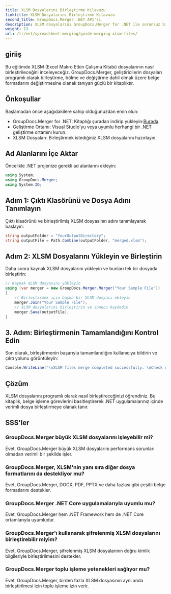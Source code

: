 ```yaml
---
title: XLSM Dosyalarını Birleştirme Kılavuzu
linktitle: XLSM Dosyalarını Birleştirme Kılavuzu
second_title: GroupDocs.Merger .NET API'si
description: XLSM dosyalarını GroupDocs.Merger for .NET ile sorunsuz bir şekilde birleştirin. Excel çalışma kitaplarını programlı bir şekilde verimli bir şekilde birleştirin. Belge işleme yeteneklerinizi geliştirin.
weight: 13
url: /tr/net/spreadsheet-merging/guide-merging-xlsm-files/
---
```

## giriiş
Bu eğitimde XLSM (Excel Makro Etkin Çalışma Kitabı) dosyalarının nasıl birleştirileceğini inceleyeceğiz. GroupDocs.Merger, geliştiricilerin dosyaları programlı olarak birleştirme, bölme ve değiştirme dahil olmak üzere belge formatlarını değiştirmesine olanak tanıyan güçlü bir kitaplıktır.
## Önkoşullar
Başlamadan önce aşağıdakilere sahip olduğunuzdan emin olun:
-  GroupDocs.Merger for .NET: Kitaplığı şuradan indirip yükleyin:[Burada](https://releases.groupdocs.com/merger/net/).
- Geliştirme Ortamı: Visual Studio'yu veya uyumlu herhangi bir .NET geliştirme ortamını kurun.
- XLSM Dosyaları: Birleştirmek istediğiniz XLSM dosyalarını hazırlayın.

## Ad Alanlarını İçe Aktar
Öncelikle .NET projenize gerekli ad alanlarını ekleyin:
```csharp
using System; 
using GroupDocs.Merger;
using System.IO;
```
## Adım 1: Çıktı Klasörünü ve Dosya Adını Tanımlayın
Çıktı klasörünü ve birleştirilmiş XLSM dosyasının adını tanımlayarak başlayın:
```csharp
string outputFolder = "YourOutputDirectory";
string outputFile = Path.Combine(outputFolder, "merged.xlsm");
```
## Adım 2: XLSM Dosyalarını Yükleyin ve Birleştirin
Daha sonra kaynak XLSM dosyalarını yükleyin ve bunları tek bir dosyada birleştirin:
```csharp
// Kaynak XLSM dosyasını yükleyin
using (var merger = new GroupDocs.Merger.Merger("Your Sample File"))
{
    // Birleştirmek için başka bir XLSM dosyası ekleyin
    merger.Join("Your Sample File");
    // XLSM dosyalarını birleştirin ve sonucu kaydedin
    merger.Save(outputFile);
}
```
## 3. Adım: Birleştirmenin Tamamlandığını Kontrol Edin
Son olarak, birleştirmenin başarıyla tamamlandığını kullanıcıya bildirin ve çıktı yolunu görüntüleyin:
```csharp
Console.WriteLine("\nXLSM files merge completed successfully. \nCheck output in {0}", outputFolder);
```

## Çözüm
XLSM dosyalarını programlı olarak nasıl birleştireceğinizi öğrendiniz. Bu kitaplık, belge işleme görevlerini basitleştirerek .NET uygulamalarınız içinde verimli dosya birleştirmeye olanak tanır.

## SSS'ler
### GroupDocs.Merger büyük XLSM dosyalarını işleyebilir mi?
Evet, GroupDocs.Merger büyük XLSM dosyalarını performans sorunları olmadan verimli bir şekilde işler.
### GroupDocs.Merger, XLSM'nin yanı sıra diğer dosya formatlarını da destekliyor mu?
Evet, GroupDocs.Merger, DOCX, PDF, PPTX ve daha fazlası gibi çeşitli belge formatlarını destekler.
### GroupDocs.Merger .NET Core uygulamalarıyla uyumlu mu?
Evet, GroupDocs.Merger hem .NET Framework hem de .NET Core ortamlarıyla uyumludur.
### GroupDocs.Merger'ı kullanarak şifrelenmiş XLSM dosyalarını birleştirebilir miyim?
Evet, GroupDocs.Merger, şifrelenmiş XLSM dosyalarının doğru kimlik bilgileriyle birleştirilmesini destekler.
### GroupDocs.Merger toplu işleme yetenekleri sağlıyor mu?
Evet, GroupDocs.Merger, birden fazla XLSM dosyasının aynı anda birleştirilmesi için toplu işleme izin verir.